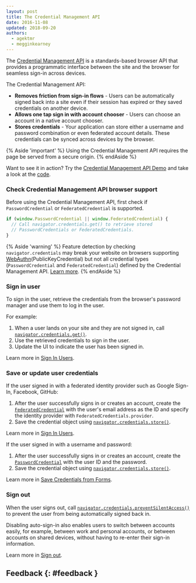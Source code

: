 ```yaml
---
layout: post
title: The Credential Management API
date: 2016-11-08
updated: 2018-09-20
authors:
  - agektmr
  - megginkearney
---
```


The [Credential Management API](https://www.w3.org/TR/credential-management/)
is a standards-based browser API that provides a programmatic interface
between the site and the browser for seamless sign-in across devices.

The Credential Management API:

- **Removes friction from sign-in flows** - Users can be automatically signed back into a site even if their session has expired or they saved credentials on another device.
- **Allows one tap sign in with account chooser** - Users can choose an account in a native account chooser.
- **Stores credentials** - Your application can store either a username and password combination or even federated account details. These credentials can be synced across devices by the browser.

{% Aside 'important' %}
Using the Credential Management API requires the page be served
from a secure origin.
{% endAside %}

Want to see it in action? Try the
[Credential Management API Demo](https://credential-management-sample.appspot.com)
and take a look at the
[code](https://github.com/GoogleChrome/credential-management-sample).

### Check Credential Management API browser support

Before using the Credential Management API, first check if `PasswordCredential`
or `FederatedCredential` is supported.

```js
if (window.PasswordCredential || window.FederatedCredential) {
  // Call navigator.credentials.get() to retrieve stored
  // PasswordCredentials or FederatedCredentials.
}
```

{% Aside 'warning' %}
Feature detection by checking `navigator.credentials` may break your
website on browsers supporting
[WebAuthn](https://www.w3.org/TR/webauthn/)(PublicKeyCredential) but not all
credential types (`PasswordCredential` and `FederatedCredential`) defined by the
Credential Management API. [Learn
more](/web/updates/2018/03/webauthn-credential-management).
{% endAside %}

### Sign in user

To sign in the user, retrieve the credentials from the browser's password
manager and use them to log in the user.

For example:

1. When a user lands on your site and they are not signed in,
   call [`navigator.credentials.get()`](https://developer.mozilla.org/docs/Web/API/CredentialsContainer/get).
2. Use the retrieved credentials to sign in the user.
3. Update the UI to indicate the user has been signed in.

Learn more in
[Sign In Users](../security-credential-management-retrieve-credentials#auto-sign-in).

### Save or update user credentials

If the user signed in with a federated identity provider such as Google
Sign-In, Facebook, GitHub:

1. After the user successfully signs in or creates an account, create the [`FederatedCredential`](https://developer.mozilla.org/docs/Web/API/FederatedCredential) with the user's email address as
   the ID and specify the identity provider with `FederatedCredentials.provider`.
2. Save the credential object using [`navigator.credentials.store()`](https://developer.mozilla.org/docs/Web/API/CredentialsContainer/store).

Learn more in
[Sign In Users](/web/fundamentals/security/credential-management/retrieve-credentials#federated-login).

If the user signed in with a username and password:

1. After the user successfully signs in or creates an account, create the [`PasswordCredential`](https://developer.mozilla.org/docs/Web/API/PasswordCredential) with the user ID and
   the password.
2. Save the credential object using [`navigator.credentials.store()`](https://developer.mozilla.org/docs/Web/API/CredentialsContainer/store).

Learn more in
[Save Credentials from Forms](/web/fundamentals/security/credential-management/save-forms).

### Sign out

When the user signs out, call [`navigator.credentials.preventSilentAccess()`](/web/fundamentals/security/credential-management/retrieve-credentials#turn_off_auto_sign-in_for_future_visits)
to prevent the user from being automatically signed back in.

Disabling auto-sign-in also enables users to switch between accounts easily,
for example, between work and personal accounts, or between accounts on
shared devices, without having to re-enter their sign-in information.

Learn more in
[Sign out](/web/fundamentals/security/credential-management/retrieve-credentials#sign-out).

## Feedback {: #feedback }
